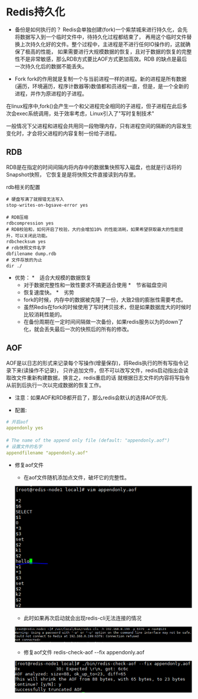 # Redis持久化
* 备份是如何执行的？
Redis会单独创建(fork)一个紫禁城来进行持久化，会先将数据写入到一个临时文件中，待持久化过程都结束了，
再用这个临时文件替换上次持久化好的文件。整个过程中，主进程是不进行任何IO操作的，这就确保了极高的性能，
如果需要进行大规模数据的恢复，且对于数据的恢复的完整性不是非常敏感，那么RDB方式要比AOF方式更加高效。RDB
的缺点是最后一次持久化后的数据不能丢失。


* Fork
fork的作用就是复制一个与当前进程一样的进程。新的进程是所有数据(遍历，环境遍历，程序计数器等)数值都和员进程一直，但是，是一个全新的
进程，并作为原进程的子进程。

在linux程序中,fork()会产生一个和父进程完全相同的子进程，但子进程在此后多次会exec系统调用，处于效率考虑，Linux引入了"写时复制技术"

一般情况下父进程和进程会共用同一段物理内存，只有进程空间的隔断的内容发生变化时，才会将父进程的内容复制一份给子进程。





## RDB
RDB是在指定的时间间隔内将内存中的数据集快照写入磁盘，也就是行话将的Snapshot快照，
它恢复是是将快照文件直接读到内存里。

rdb相关的配置
```shell script
# 硬盘写满了就报错无法写入
stop-writes-on-bgsave-error yes

# RDB压缩
rdbcompression yes
# RDB校验和，如何开启了校验，大约会增加10% 的性能消耗，如果希望获取最大的性能提升，可以关闭此功能。
rdbchecksum yes
# rdb快照文件名字
dbfilename dump.rdb
# 文件存放的为止
dir ./

```

* 优势：
    *　适合大规模的数据恢复
    * 对于数据完整性和一致性要求不搞更适合使用
    *　节省磁盘空间
    * 恢复速度快。
*　劣势
    * fork的时候，内存中的数据被克隆了一份，大致2倍的膨胀性需要考虑。
    * 虽然Redis在fork的时候使用了写时拷贝技术，但是如果数据庞大的时候时比较消耗性能的。
    * 在备份周期在一定时间间隔做一次备份，如果redis服务以为的down了化，就会丢失最后一次的快照后的所有的修改。
        


## AOF
AOF是以日志的形式来记录每个写操作(增量保存)，将Redis执行的所有写指令记录下来(读操作不记录)，
只许追加文件，但不可以改写文件，redis启动指出会读取改文件重新构建数据，换言之，redis重启的话
就根据日志文件的内容将写指令从前到后执行一次以完成数据的恢复工作。

* 注意：如果AOF和RDB都开启了，那么redis会默认的选择AOF优先.

* 配置:

```yaml
# 开启aof
appendonly yes

# The name of the append only file (default: "appendonly.aof")
# 设置文件的名字
appendfilename "appendonly.aof"


```
* 修复aof文件

    * 在aof文件随机添加点文件，破坏它的完整性。

    ![破坏aof文件的完整性](./files/redis-aof-1.PNG)
    
    * 此时如果再次启动就会出现redis-cli无法连接的情况    
    
     ![redis-cli客户端无法连接](./files/redis-aof-2.PNG)
     
    * 修复aof文件 redis-check-aof --fix appendonly.aof 
        
     ![修复aof文件](./files/redis-aof-3.PNG)